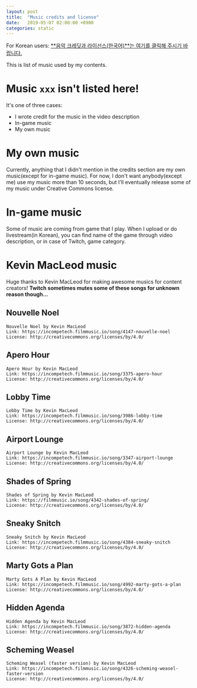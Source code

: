 ```yaml
---
layout: post
title:  "Music credits and license"
date:   2019-05-07 02:00:00 +0900
categories: static
---
```

For Korean users: [**음악 크레딧과 라이선스(한국어)**는 여기를 클릭해 주시기 바랍니다.](music-credits-and-license-kr.html)

This is list of music used by my contents.

# Music ```xxx``` isn't listed here!
It's one of three cases:
- I wrote credit for the music in the video description
- In-game music
- My own music

# My own music
Currently, anything that I didn't mention in the credits section are my own music(except for in-game music).
For now, I don't want anybody(except me) use my music more than 10 seconds, but I'll eventually release some of my music under Creative Commons license.

# In-game music
Some of music are coming from game that I play. When I upload or do livestream(in Korean), you can find name of the game through video description, or in case of Twitch, game category.

# Kevin MacLeod music
Huge thanks to Kevin MacLeod for making awesome musics for content creators!
**Twitch sometimes mutes some of these songs for unknown reason though...**

## Nouvelle Noel
```
Nouvelle Noel by Kevin MacLeod
Link: https://incompetech.filmmusic.io/song/4147-nouvelle-noel
License: http://creativecommons.org/licenses/by/4.0/
```

## Apero Hour
```
Apero Hour by Kevin MacLeod
Link: https://incompetech.filmmusic.io/song/3375-apero-hour
License: http://creativecommons.org/licenses/by/4.0/
```

## Lobby Time
```
Lobby Time by Kevin MacLeod
Link: https://incompetech.filmmusic.io/song/3986-lobby-time
License: http://creativecommons.org/licenses/by/4.0/
```

## Airport Lounge
```
Airport Lounge by Kevin MacLeod
Link: https://incompetech.filmmusic.io/song/3347-airport-lounge
License: http://creativecommons.org/licenses/by/4.0/
```

## Shades of Spring
```
Shades of Spring by Kevin MacLeod
Link: https://filmmusic.io/song/4342-shades-of-spring/
License: http://creativecommons.org/licenses/by/4.0/
```

## Sneaky Snitch
```
Sneaky Snitch by Kevin MacLeod
Link: https://incompetech.filmmusic.io/song/4384-sneaky-snitch
License: http://creativecommons.org/licenses/by/4.0/
```

## Marty Gots a Plan
```
Marty Gots A Plan by Kevin MacLeod
Link: https://incompetech.filmmusic.io/song/4992-marty-gots-a-plan
License: http://creativecommons.org/licenses/by/4.0/
```

## Hidden Agenda
```
Hidden Agenda by Kevin MacLeod
Link: https://incompetech.filmmusic.io/song/3872-hidden-agenda
License: http://creativecommons.org/licenses/by/4.0/
```

## Scheming Weasel
```
Scheming Weasel (faster version) by Kevin MacLeod
Link: https://incompetech.filmmusic.io/song/4326-scheming-weasel-faster-version
License: http://creativecommons.org/licenses/by/4.0/
```
